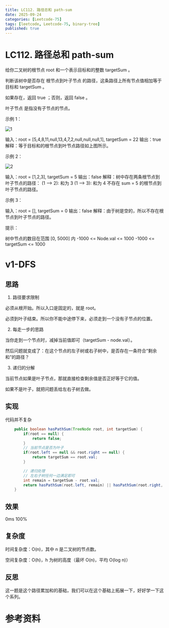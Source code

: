 ```yaml
---
title: LC112. 路径总和 path-sum
date: 2025-09-24 
categories: [Leetcode-75]
tags: [leetcode, Leetcode-75, binary-tree]
published: true
---
```


# LC112. 路径总和 path-sum

给你二叉树的根节点 root 和一个表示目标和的整数 targetSum 。

判断该树中是否存在 根节点到叶子节点 的路径，这条路径上所有节点值相加等于目标和 targetSum 。

如果存在，返回 true ；否则，返回 false 。

叶子节点 是指没有子节点的节点。

示例 1：

![1](https://assets.leetcode.com/uploads/2021/01/18/pathsum1.jpg)

输入：root = [5,4,8,11,null,13,4,7,2,null,null,null,1], targetSum = 22
输出：true
解释：等于目标和的根节点到叶节点路径如上图所示。


示例 2：

![2](https://assets.leetcode.com/uploads/2021/01/18/pathsum2.jpg)

输入：root = [1,2,3], targetSum = 5
输出：false
解释：树中存在两条根节点到叶子节点的路径：
(1 --> 2): 和为 3
(1 --> 3): 和为 4
不存在 sum = 5 的根节点到叶子节点的路径。

示例 3：

输入：root = [], targetSum = 0
输出：false
解释：由于树是空的，所以不存在根节点到叶子节点的路径。
 

提示：

树中节点的数目在范围 [0, 5000] 内
-1000 <= Node.val <= 1000
-1000 <= targetSum <= 1000


# v1-DFS

## 思路

1) 路径要求限制

必须从根开始。所以入口是固定的，就是 root。

必须到叶子结束。所以你不能中途停下来，必须走到一个没有子节点的位置。

2) 每走一步的思路

当你走到一个节点时，减掉当前值即可（targetSum - node.val）。

然后问题就变成了：在这个节点的左子树或右子树中，是否存在一条符合“剩余和”的路径？

3) 递归的分解

当前节点如果是叶子节点，那就直接检查剩余值是否正好等于它的值。

如果不是叶子，就把问题丢给左右子树去做。

## 实现

代码并不复杂

```java
    public boolean hasPathSum(TreeNode root, int targetSum) {
        if(root == null) {
            return false;
        }   
        // 当前节点是否为叶子
        if(root.left == null && root.right == null) {
            return targetSum == root.val;
        }

        // 递归处理
        // 左右子树任何一边满足即可
        int remain = targetSum - root.val;
        return hasPathSum(root.left, remain) || hasPathSum(root.right, remain);
    }
```

## 效果

0ms 100%

## 复杂度

时间复杂度：O(n)，其中 n 是二叉树的节点数。

空间复杂度：O(h)，h 为树的高度（最坏 O(n)，平均 O(log n)）

## 反思

这一题是这个路径累加和的基础，我们可以在这个基础上拓展一下，好好学一下这个系列。



# 参考资料